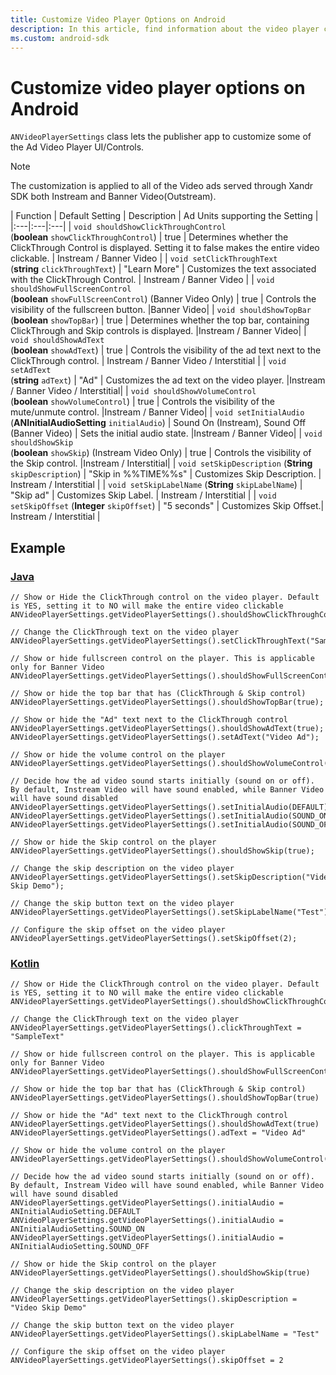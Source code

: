 ```yaml
---
title: Customize Video Player Options on Android
description: In this article, find information about the video player controls that you can customize on Android devices.
ms.custom: android-sdk
---
```


# Customize video player options on Android

`ANVideoPlayerSettings` class lets the publisher app to customize some of the Ad Video Player UI/Controls.

> [!NOTE]
> The customization is applied to all of the Video ads served through Xandr SDK both Instream and Banner Video(Outstream).

| Function | Default Setting | Description | Ad Units supporting the Setting |
|:---|:---|:---|
| `void shouldShowClickThroughControl` <br> (**boolean** `showClickThroughControl`) | true | Determines whether the ClickThrough Control is displayed. Setting it to false makes the entire video clickable. | Instream / Banner Video |
| `void setClickThroughText` <br> (**string** `clickThroughText`) | "Learn More" | Customizes the text associated with the ClickThrough Control. | Instream / Banner Video |
| `void shouldShowFullScreenControl` <br> (**boolean** `showFullScreenControl`)  (Banner Video Only) | true | Controls the visibility of the fullscreen button. |Banner Video|
| `void shouldShowTopBar` <br> (**boolean** `showTopBar`) | true | Determines whether the top bar, containing ClickThrough and Skip controls is displayed. |Instream / Banner Video|
| `void shouldShowAdText` <br> (**boolean** `showAdText`) | true | Controls the visibility of the ad text next to the ClickThrough control. | Instream / Banner Video / Interstitial |
| `void setAdText` <br> (**string** `adText`) | "Ad" | Customizes the ad text on the video player. |Instream / Banner Video / Interstitial|
| `void shouldShowVolumeControl` <br> (**boolean** `showVolumeControl`) | true | Controls the visibility of the mute/unmute control. |Instream / Banner Video|
| `void setInitialAudio` <br> (**ANInitialAudioSetting** `initialAudio`) | Sound On (Instream), Sound Off (Banner Video) | Sets the initial audio state. |Instream / Banner Video|
| `void shouldShowSkip` <br> (**boolean** `showSkip`) (Instream Video Only) | true | Controls the visibility of the Skip control. |Instream / Interstitial|
| `void setSkipDescription` (**String** `skipDescription`) | "Skip in %%TIME%%s" | Customizes Skip Description. | Instream / Interstitial |
| `void setSkipLabelName` (**String** `skipLabelName`) | "Skip ad" | Customizes Skip Label. | Instream / Interstitial |
| `void setSkipOffset` (**Integer** `skipOffset`) | "5 seconds" | Customizes Skip Offset.| Instream / Interstitial |

## Example

### [Java](#tab/java1)

```
// Show or Hide the ClickThrough control on the video player. Default is YES, setting it to NO will make the entire video clickable
ANVideoPlayerSettings.getVideoPlayerSettings().shouldShowClickThroughControl(false);
 
// Change the ClickThrough text on the video player
ANVideoPlayerSettings.getVideoPlayerSettings().setClickThroughText("SampleText");
 
// Show or hide fullscreen control on the player. This is applicable only for Banner Video
ANVideoPlayerSettings.getVideoPlayerSettings().shouldShowFullScreenControl(true);
 
// Show or hide the top bar that has (ClickThrough & Skip control)
ANVideoPlayerSettings.getVideoPlayerSettings().shouldShowTopBar(true);
 
// Show or hide the "Ad" text next to the ClickThrough control
ANVideoPlayerSettings.getVideoPlayerSettings().shouldShowAdText(true);
ANVideoPlayerSettings.getVideoPlayerSettings().setAdText("Video Ad");
 
// Show or hide the volume control on the player
ANVideoPlayerSettings.getVideoPlayerSettings().shouldShowVolumeControl(true);
 
// Decide how the ad video sound starts initially (sound on or off). By default, Instream Video will have sound enabled, while Banner Video will have sound disabled
ANVideoPlayerSettings.getVideoPlayerSettings().setInitialAudio(DEFAULT);
ANVideoPlayerSettings.getVideoPlayerSettings().setInitialAudio(SOUND_ON);
ANVideoPlayerSettings.getVideoPlayerSettings().setInitialAudio(SOUND_OFF);
 
// Show or hide the Skip control on the player
ANVideoPlayerSettings.getVideoPlayerSettings().shouldShowSkip(true);
 
// Change the skip description on the video player
ANVideoPlayerSettings.getVideoPlayerSettings().setSkipDescription("Video Skip Demo");
 
// Change the skip button text on the video player
ANVideoPlayerSettings.getVideoPlayerSettings().setSkipLabelName("Test");
 
// Configure the skip offset on the video player
ANVideoPlayerSettings.getVideoPlayerSettings().setSkipOffset(2);
```

### [Kotlin](#tab/kotlin1)

```
// Show or Hide the ClickThrough control on the video player. Default is YES, setting it to NO will make the entire video clickable
ANVideoPlayerSettings.getVideoPlayerSettings().shouldShowClickThroughControl(false)
 
// Change the ClickThrough text on the video player
ANVideoPlayerSettings.getVideoPlayerSettings().clickThroughText = "SampleText"
 
// Show or hide fullscreen control on the player. This is applicable only for Banner Video
ANVideoPlayerSettings.getVideoPlayerSettings().shouldShowFullScreenControl(true)
 
// Show or hide the top bar that has (ClickThrough & Skip control)
ANVideoPlayerSettings.getVideoPlayerSettings().shouldShowTopBar(true)
 
// Show or hide the "Ad" text next to the ClickThrough control
ANVideoPlayerSettings.getVideoPlayerSettings().shouldShowAdText(true)
ANVideoPlayerSettings.getVideoPlayerSettings().adText = "Video Ad"
 
// Show or hide the volume control on the player
ANVideoPlayerSettings.getVideoPlayerSettings().shouldShowVolumeControl(true)
 
// Decide how the ad video sound starts initially (sound on or off). By default, Instream Video will have sound enabled, while Banner Video will have sound disabled
ANVideoPlayerSettings.getVideoPlayerSettings().initialAudio = ANInitialAudioSetting.DEFAULT
ANVideoPlayerSettings.getVideoPlayerSettings().initialAudio = ANInitialAudioSetting.SOUND_ON
ANVideoPlayerSettings.getVideoPlayerSettings().initialAudio = ANInitialAudioSetting.SOUND_OFF
 
// Show or hide the Skip control on the player
ANVideoPlayerSettings.getVideoPlayerSettings().shouldShowSkip(true)
 
// Change the skip description on the video player
ANVideoPlayerSettings.getVideoPlayerSettings().skipDescription = "Video Skip Demo"
 
// Change the skip button text on the video player
ANVideoPlayerSettings.getVideoPlayerSettings().skipLabelName = "Test"
 
// Configure the skip offset on the video player
ANVideoPlayerSettings.getVideoPlayerSettings().skipOffset = 2
```
